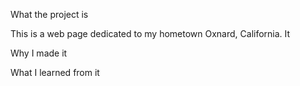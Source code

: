 What the project is

This is a web page dedicated to my hometown Oxnard, California. It

Why I made it

What I learned from it
